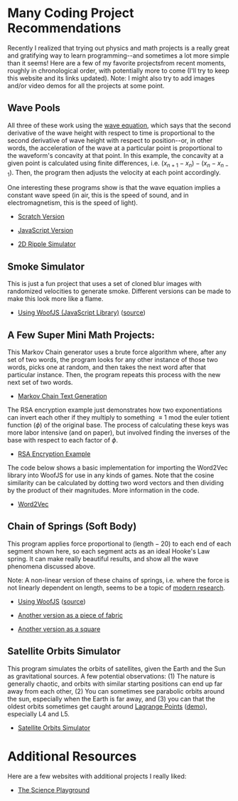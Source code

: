 # Many Coding Project Recommendations

Recently I realized that trying out physics and math projects is a really great and gratifying way to learn programming--and sometimes a lot more simple than it seems! Here are a few of my favorite projectsfrom recent moments, roughly in chronological order, with potentially more to come (I'll try to keep this website and its links updated). Note: I might also try to add images and/or video
demos for all the projects at some point. 

## Wave Pools

All three of these work using the [wave equation](https://www.feynmanlectures.caltech.edu/I_47.html), which says that the second derivative of the wave height with respect to time is proportional to the second derivative of wave height with respect to position--or, in other words, the acceleration of the wave at a particular point is proportional to the waveform's concavity at that point. In this example, the concavity at a given point is calculated using finite differences, i.e. $(x_{n+1} - x_n) - (x_n - x_{n-1})$. Then, the program then adjusts the velocity at each point accordingly. 

One interesting these programs show is that the wave equation implies a constant wave speed (in air, this is the speed of sound, and in electromagnetism, this is the speed of light). 

- [Scratch Version](https://scratch.mit.edu/projects/1190895952/)

- [JavaScript Version](https://output.jsbin.com/vopeyir/2)

- [2D Ripple Simulator](https://output.jsbin.com/lahemox)

## Smoke Simulator

This is just a fun project that uses a set of cloned blur images with randomized velocities to generate smoke. Different versions can be made to make this look more like a flame. 

- [Using WoofJS (JavaScript Library)](https://woofjs.com/full.html#drawkira) ([source](https://woofjs.com/create.html#drawkira))

## A Few Super Mini Math Projects: 

This Markov Chain generator uses a brute force algorithm where, after any set of two words, the program looks for any other instance of those two words, picks one at random, and then takes the next word after that particular instance. Then, the program repeats this process with the new next set of two words. 

- [Markov Chain Text Generation](https://trinket.io/library/trinkets/ca8aed434407)

The RSA encryption example just demonstrates how two exponentiations can invert each other if they multiply to something $\equiv 1$ mod the euler totient function ($\phi$) of the original base. The process of calculating these keys was more labor intensive (and on paper), but involved finding the inverses of the base with respect to each factor of $\phi$.

- [RSA Encryption Example](https://trinket.io/library/trinkets/2f7ee49b860c)

The code below shows a basic implementation for importing the Word2Vec library into WoofJS for use in any kinds of games. Note that the cosine similarity can be calculated by dotting two word vectors and then dividing by the product of their magnitudes. More information in the code. 

- [Word2Vec](https://woofjs.com/create.html#word2vec) 

## Chain of Springs (Soft Body)

This program applies force proportional to $(\text{length}-20)$ to each end of each segment shown here, so each segment acts as an ideal Hooke's Law spring. It can make really beautiful results, and show all the wave phenomena discussed above.

Note: A non-linear version of these chains of springs, i.e. where the force is not linearly dependent on length, seems to be a topic of [modern research](http://www.scholarpedia.org/article/Fermi-Pasta-Ulam_nonlinear_lattice_oscillations). 

- [Using WoofJS](https://woofjs.com/full.html#soft-body) ([source](https://woofjs.com/create.html#soft-body))

- [Another version as a piece of fabric](https://woofjs.com/create.html#soft-square)

- [Another version as a square](https://woofjs.com/create.html#soft-body-fabric)

## Satellite Orbits Simulator

This program simulates the orbits of satellites, given the Earth and the Sun as gravitational sources. A few potential observations: (1) The nature is generally chaotic, and orbits with similar starting positions can end up far away from each other, (2) You can sometimes see parabolic orbits around the sun, especially when the Earth is far away, and (3) you can that the oldest orbits sometimes get caught around [Lagrange Points](https://science.nasa.gov/solar-system/resources/faq/what-are-lagrange-points/) ([demo](https://upload.wikimedia.org/wikipedia/commons/d/d0/Lagrangian_points_equipotential.gif)), especially L4 and L5. 

- [Satellite Orbits Simulator](https://woofjs.com/full.html#satellite-simulator)

# Additional Resources

Here are a few websites with additional projects I really liked: 
- [The Science Playground](https://thescienceplayground.com/)
